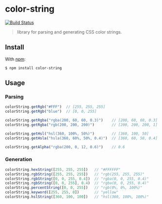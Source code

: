 # color-string

[![Build Status](https://travis-ci.org/MoOx/color-string.svg?branch=master)](https://travis-ci.org/MoOx/color-string)

> library for parsing and generating CSS color strings.

## Install

With [npm](http://npmjs.org/):

```console
$ npm install color-string
```

## Usage

### Parsing

```js
colorString.getRgb("#FFF")  // [255, 255, 255]
colorString.getRgb("blue")  // [0, 0, 255]

colorString.getRgba("rgba(200, 60, 60, 0.3)")    // [200, 60, 60, 0.3]
colorString.getRgba("rgb(200, 200, 200)")        // [200, 200, 200, 1]

colorString.getHsl("hsl(360, 100%, 50%)")        // [360, 100, 50]
colorString.getHsla("hsla(360, 60%, 50%, 0.4)")  // [360, 60, 50, 0.4]

colorString.getAlpha("rgba(200, 0, 12, 0.6)")    // 0.6
```

### Generation

```js
colorString.hexString([255, 255, 255])   // "#FFFFFF"
colorString.rgbString([255, 255, 255])   // "rgb(255, 255, 255)"
colorString.rgbString([0, 0, 255, 0.4])  // "rgba(0, 0, 255, 0.4)"
colorString.rgbString([0, 0, 255], 0.4)  // "rgba(0, 0, 255, 0.4)"
colorString.percentString([0, 0, 255])   // "rgb(0%, 0%, 100%)"
colorString.keyword([255, 255, 0])       // "yellow"
colorString.hslString([360, 100, 100])   // "hsl(360, 100%, 100%)"
```
